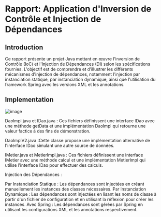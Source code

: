 # Rapport: Application d'Inversion de Contrôle et Injection de Dépendances

## Introduction
Ce rapport présente un projet Java mettant en œuvre l'Inversion de Contrôle (IoC) et l'Injection de Dépendances (DI) selon les spécifications fournies. L'objectif est de comprendre et d'illustrer les différents mécanismes d'injection de dépendances, notamment l'injection par instanciation statique, par instanciation dynamique, ainsi que l'utilisation du framework Spring avec les versions XML et les annotations.
## Implementation
![image](https://github.com/younes-makhchan/InversionControle-JEE/assets/74161217/93ab1430-aeac-4fa6-983a-0e8c4ea6910e)

DaoImpl.java et IDao.java :  Ces fichiers définissent une interface IDao avec une méthode getData et une implémentation DaoImpl qui retourne une valeur factice à des fins de démonstration.

DaoImplV2.java :Cette classe propose une implémentation alternative de l'interface IDao simulant une autre source de données.

IMetier.java et MetierImpl.java :  Ces fichiers définissent une interface IMetier avec une méthode calcul et une implémentation MetierImpl qui utilise l'interface IDao pour effectuer des calculs.

Injection des Dépendances :

Par Instanciation Statique  : Les dépendances sont injectées en créant manuellement les instances des classes nécessaires.
Par Instanciation Dynamique  : Les dépendances sont injectées en lisant les noms de classe à partir d'un fichier de configuration et en utilisant la réflexion pour créer les instances.
Avec Spring : Les dépendances sont gérées par Spring en utilisant les configurations XML et les annotations respectivement.
